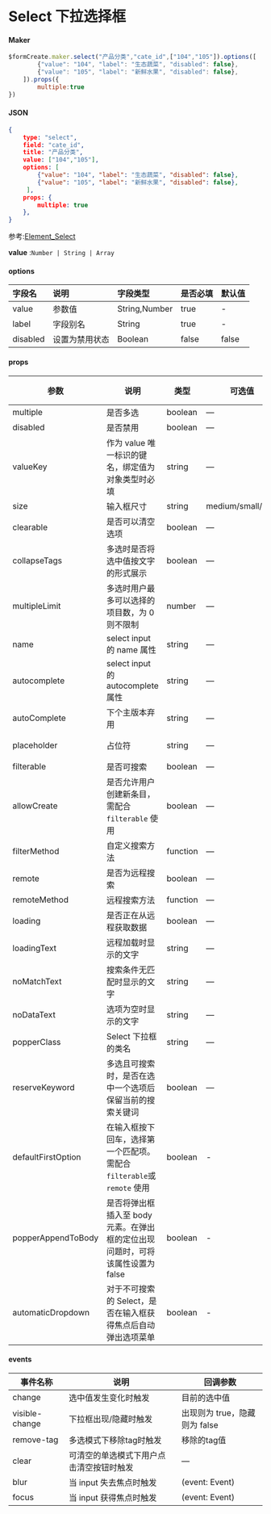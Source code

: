 # Select 下拉选择框

#### Maker
```js
$formCreate.maker.select("产品分类","cate_id",["104","105"]).options([
        {"value": "104", "label": "生态蔬菜", "disabled": false},
        {"value": "105", "label": "新鲜水果", "disabled": false},
    ]).props({
        multiple:true
})
```

#### JSON
```json
{
    type: "select",
    field: "cate_id",
    title: "产品分类",
    value: ["104","105"],
    options: [
        {"value": "104", "label": "生态蔬菜", "disabled": false},
        {"value": "105", "label": "新鲜水果", "disabled": false},
     ],
    props: {
        multiple: true
    },
}
```

参考:[Element_Select](http://element-cn.eleme.io/#/zh-CN/component/select)

**value** :`Number | String | Array`

#### options

| 字段名 | 说明 | 字段类型 | 是否必填 | 默认值 |
| :--- | :--- | :--- | :--- | :--- |
| value | 参数值 | String,Number | true | - |
| label | 字段别名 | String | true | - |
| disabled | 设置为禁用状态 | Boolean | false | false |


#### props

| 参数                  | 说明                                                         | 类型     | 可选值            | 默认值     |
| --------------------- | ------------------------------------------------------------ | -------- | ----------------- | ---------- |
| multiple              | 是否多选                                                     | boolean  | —                 | false      |
| disabled              | 是否禁用                                                     | boolean  | —                 | false      |
| valueKey             | 作为 value 唯一标识的键名，绑定值为对象类型时必填            | string   | —                 | value      |
| size                  | 输入框尺寸                                                   | string   | medium/small/mini | —          |
| clearable             | 是否可以清空选项                                             | boolean  | —                 | false      |
| collapseTags         | 多选时是否将选中值按文字的形式展示                           | boolean  | —                 | false      |
| multipleLimit        | 多选时用户最多可以选择的项目数，为 0 则不限制                | number   | —                 | 0          |
| name                  | select input 的 name 属性                                    | string   | —                 | —          |
| autocomplete          | select input 的 autocomplete 属性                            | string   | —                 | off        |
| autoComplete         | 下个主版本弃用                                               | string   | —                 | off        |
| placeholder           | 占位符                                                       | string   | —                 | 请选择     |
| filterable            | 是否可搜索                                                   | boolean  | —                 | false      |
| allowCreate          | 是否允许用户创建新条目，需配合 `filterable` 使用             | boolean  | —                 | false      |
| filterMethod         | 自定义搜索方法                                               | function | —                 | —          |
| remote                | 是否为远程搜索                                               | boolean  | —                 | false      |
| remoteMethod         | 远程搜索方法                                                 | function | —                 | —          |
| loading               | 是否正在从远程获取数据                                       | boolean  | —                 | false      |
| loadingText          | 远程加载时显示的文字                                         | string   | —                 | 加载中     |
| noMatchText         | 搜索条件无匹配时显示的文字                                   | string   | —                 | 无匹配数据 |
| noDataText          | 选项为空时显示的文字                                         | string   | —                 | 无数据     |
| popperClass          | Select 下拉框的类名                                          | string   | —                 | —          |
| reserveKeyword       | 多选且可搜索时，是否在选中一个选项后保留当前的搜索关键词     | boolean  | —                 | false      |
| defaultFirstOption  | 在输入框按下回车，选择第一个匹配项。需配合 `filterable`或 `remote` 使用 | boolean  | -                 | false      |
| popperAppendToBody | 是否将弹出框插入至 body 元素。在弹出框的定位出现问题时，可将该属性设置为 false | boolean  | -                 | true       |
| automaticDropdown    | 对于不可搜索的 Select，是否在输入框获得焦点后自动弹出选项菜单 | boolean  | -                 | false      |

####  events

| 事件名称       | 说明                                     | 回调参数                      |
| -------------- | ---------------------------------------- | ----------------------------- |
| change         | 选中值发生变化时触发                     | 目前的选中值                  |
| visible-change | 下拉框出现/隐藏时触发                    | 出现则为 true，隐藏则为 false |
| remove-tag     | 多选模式下移除tag时触发                  | 移除的tag值                   |
| clear          | 可清空的单选模式下用户点击清空按钮时触发 | —                             |
| blur           | 当 input 失去焦点时触发                  | (event: Event)                |
| focus          | 当 input 获得焦点时触发                  | (event: Event)                |

